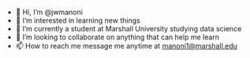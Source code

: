 - 👋 Hi, I’m @jwmanoni
- 👀 I’m interested in learning new things
- 🌱 I’m currently a student at Marshall University studying data science
- 💞️ I’m looking to collaborate on anything that can help me learn
- 📫 How to reach me message me anytime at manoni1@marshall.edu

<!---
jwmanoni/jwmanoni is a ✨ special ✨ repository because its `README.md` (this file) appears on your GitHub profile.
You can click the Preview link to take a look at your changes.
--->
